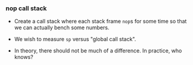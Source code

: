 ### nop call stack

- Create a call stack where each stack frame `nop`s for some time so that
we can actually bench some numbers.

- We wish to measure `sp` versus "global call stack".

- In theory, there should not be much of a difference.
In practice, who knows?
